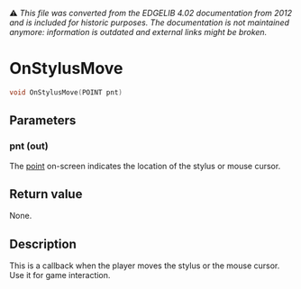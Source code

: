 :warning: _This file was converted from the EDGELIB 4.02 documentation from 2012 and is included for historic purposes. The documentation is not maintained anymore: information is outdated and external links might be broken._

# OnStylusMove


```c++
void OnStylusMove(POINT pnt)
```

## Parameters
### pnt (out)
The [point](ref_globalstructures.md) on-screen indicates the location of the stylus or mouse cursor.

## Return value
None.

## Description
This is a callback when the player moves the stylus or the mouse cursor. Use it for game interaction.


